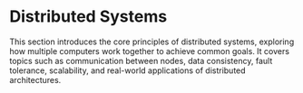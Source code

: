# Distributed Systems

This section introduces the core principles of distributed systems, exploring how multiple computers work together to achieve common goals. It covers topics such as communication between nodes, data consistency, fault tolerance, scalability, and real-world applications of distributed architectures.
